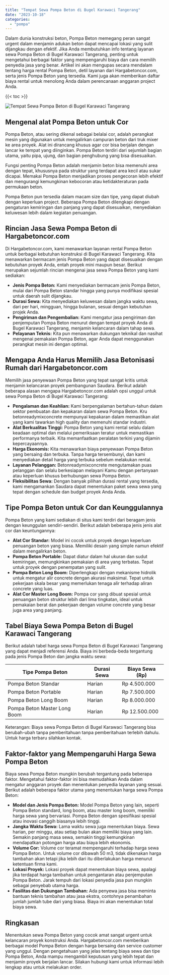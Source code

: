 ```yaml
---
title: "Tempat Sewa Pompa Beton di Bugel Karawaci Tangerang"
date: "2023-10-18"
categories: 
  - "pompa"
---
```




Dalam dunia konstruksi beton, Pompa Beton memegang peran sangat urgent dalam menjamin adukan beton dapat mencapai lokasi yang sulit dijangkau dengan efektif. Jika Anda membutuhkan info tentang layanan sewa Pompa Beton di Bugel Karawaci Tangerang, penting untuk mengetahui berbagai faktor yang mempengaruhi biaya dan cara memilih penyedia jasa yang benar. Artikel ini akan mengupas secara mendalam tentang harga rental Pompa Beton, detil layanan dari Hargabetoncor.com, serta jenis Pompa Beton yang tersedia. Kami juga akan memberikan daftar biaya rental untuk menolong Anda dalam perencanaan anggaran project Anda.

{{< toc >}}

![Tempat Sewa Pompa Beton di Bugel Karawaci Tangerang](https://hargareadymixid.github.io/pompa/concrete-pump%20(2).png)

## Mengenal alat Pompa Beton untuk Cor

Pompa Beton, atau sering dikenal sebagai belalai cor, adalah perangkat mesin yang digunakan untuk mengalirkan campuran beton dari truk mixer ke area proyek. Alat ini dirancang khusus agar cor bisa berjalan dengan lancar ke tempat yang diinginkan. Pompa Beton terdiri dari sejumlah bagian utama, yaitu pipa, ujung, dan bagian penghubung yang bisa disesuaikan.

Fungsi penting Pompa Beton adalah menjamin beton bisa memenuhi area dengan tepat, khususnya pada struktur yang terdapat area kecil atau sukar dicapai. Memakai Pompa Beton menjadikan proses pengecoran lebih efektif dan mengurangi kemungkinan kebocoran atau ketidakteraturan pada permukaan beton.

Pompa Beton pun tersedia dalam macam size dan tipe, yang dapat diubah dengan keperluan project. Beberapa Pompa Beton dilengkapi dengan pengaturan kemiringan dan panjang yang dapat disesuaikan, menyediakan keluwesan lebih dalam kegiatan penuangan.

## Rincian Jasa Sewa Pompa Beton di Hargabetoncor.com

Di Hargabetoncor.com, kami menawarkan layanan rental Pompa Beton untuk berbagai kebutuhan konstruksi di Bugel Karawaci Tangerang. Kita menawarkan bermacam jenis Pompa Beton yang dapat disesuaikan dengan kebutuhan proyek Anda, entah proyek mini maupun besar. Berikut merupakan sejumlah rincian mengenai jasa sewa Pompa Beton yang kami sediakan:

- **Jenis Pompa Beton:** Kami menyediakan bermacam jenis Pompa Beton, mulai dari Pompa Beton standar hingga yang punya modifikasi spesial untuk daerah sulit dijangkau.
- **Durasi Sewa:** Kita menyediakan keluwesan dalam jangka waktu sewa, dari per hari, mingguan, hingga bulanan, sesuai dengan kebutuhan projek Anda.
- **Pengiriman dan Pengembalian:** Kami mengatur jasa pengiriman dan penjemputan Pompa Beton menurut dengan tempat proyek Anda di Bugel Karawaci Tangerang, menjamin kelancaran dalam tahap sewa.
- **Pelayanan Teknis:** Kita pun menawarkan dukungan teknikal dan nasihat mengenai pemakaian Pompa Beton, agar Anda dapat menggunakan perangkat mesin ini dengan optimal.

## Mengapa Anda Harus Memilih Jasa Betonisasi Rumah dari Hargabetoncor.com

Memilih jasa penyewaan Pompa Beton yang tepat sangat kritis untuk menjamin kelancaran proyek pembangunan Saudara. Berikut adalah beberapa alasan mengapa Hargabetoncor.com adalah opsi unggul untuk sewa Pompa Beton di Bugel Karawaci Tangerang:

- **Pengalaman dan Keahlian:** Kami berpengalaman bertahun-tahun dalam sektor pembuatan dan kepakaran dalam sewa Pompa Beton. Kru betonreadymixconcrete mempunyai kepakaran dalam memastikan alat yang kami tawarkan high quality dan memenuhi standar industri.
- **Alat Berkualitas Tinggi:** Pompa Beton yang kami rental selalu dalam keadaan optimal dan melalui pemeriksaan teratur untuk memastikan performanya terbaik. Kita memanfaatkan peralatan terkini yang dijamin kepercayaannya.
- **Harga Ekonomis:** Kita menawarkan biaya penyewaan Pompa Beton yang bersaing dan terbuka. Tanpa harga tersembunyi, dan kami menyediakan detail harga yang terbuka sebelum melakukan rental.
- **Layanan Pelanggan:** Betonreadymixconcrete mengutamakan puas pelanggan dan selalu berkesiapan melayani Kamu dengan pertanyaan atau keperluan khusus berhubungan sewa Pompa Beton.
- **Fleksibilitas Sewa:** Dengan banyak pilihan durasi rental yang tersedia, kami mengamankan Saudara dapat menentukan paket sewa sewa yang tepat dengan schedule dan budget proyek Anda Anda.

## Tipe Pompa Beton untuk Cor dan Keunggulannya

Pompa Beton yang kami sediakan di situs kami terdiri dari beragam jenis dengan keunggulan sendiri-sendiri. Berikut adalah beberapa jenis jenis alat cor dan keuntungannya:

- **Alat Cor Standar:** Model ini cocok untuk proyek dengan keperluan penuangan beton yang biasa. Memiliki desain yang simple namun efektif dalam mengalirkan beton.
- **Pompa Beton Portable:** Dapat diatur dalam hal ukuran dan sudut kemiringan, memungkinkan pemakaian di area yang terbatas. Tepat untuk proyek dengan penempatan yang sulit.
- **Pompa Beton Long Boom:** Diperlengkapi dengan mekanisme hidrolik untuk mengatur alir concrete dengan akurasi maksimal. Tepat untuk pekerjaan skala besar yang memerlukan tenaga alir terhadap aliran concrete yang luas.
- **Alat Cor Master Long Boom:** Pompa cor yang dibuat spesial untuk penuangan beton struktur lebih dari lima tingkatan, ideal untuk pemakaian berat dan pekerjaan dengan volume concrete yang besar juga area yang panjang.

## Tabel Biaya Sewa Pompa Beton di Bugel Karawaci Tangerang

Berikut adalah tabel harga sewa Pompa Beton di Bugel Karawaci Tangerang yang dapat menjadi referensi Anda. Biaya ini berbeda-beda tergantung pada jenis Pompa Beton dan jangka waktu sewa:

| Tipe Pompa Beton | Durasi Sewa | Biaya Sewa (Rp) |
| --- | --- | --- |
| Pompa Beton Standar | Harian | Rp 4.500.000 |
| Pompa Beton Portable | Harian | Rp 7.500.000 |
| Pompa Beton Long Boom | Harian | Rp 8.000.000 |
| Pompa Beton Master Long Boom | Harian | Rp 12.500.000 |

Keterangan: Biaya sewa Pompa Beton di Bugel Karawaci Tangerang bisa berubah-ubah tanpa pemberitahuan tanpa pemberitahuan terlebih dahulu. Untuk harga terbaru silahkan kontak.

## Faktor-faktor yang Mempengaruhi Harga Sewa Pompa Beton

Biaya sewa Pompa Beton mungkin berubah tergantung pada beberapa faktor. Mengetahui faktor-faktor ini bisa memudahkan Anda dalam mengatur anggaran proyek dan menentukan penyedia layanan yang sesuai. Berikut adalah beberapa faktor utama yang menentukan harga sewa Pompa Beton:

- **Model dan Jenis Pompa Beton:** Model Pompa Beton yang lain, seperti Pompa Beton standard, long boom, atau master long boom, memiliki harga sewa yang bervariasi. Pompa Beton dengan spesifikasi spesial atau inovasi canggih biasanya lebih tinggi.
- **Jangka Waktu Sewa:** Lama waktu sewa juga menentukan biaya. Sewa harian, per minggu, atau setiap bulan akan memiliki biaya yang lain. Semakin panjang masa sewa, semakin tinggi kemungkinan mendapatkan potongan harga atau biaya lebih ekonomis.
- **Volume Cor:** Volume cor teramat mempengaruhi terhadap harga sewa Pompa Beton. Untuk volume cor dibawah 50 m3, tidak dikenakan harga tambahan akan tetapi jika lebih dari itu diberlakukan harga menurut ketentuan firma kami.
- **Lokasi Proyek:** Lokasi proyek dapat menentukan biaya sewa, apalagi jika terdapat harga tambahan untuk pengantaran atau penjemputan Pompa Beton. Jarak tempuh dari lokasi penyedia jasa pun mungkin sebagai penyebab utama harga.
- **Fasilitas dan Dukungan Tambahan:** Ada penyewa jasa bisa meminta bantuan teknis tambahan atau jasa ekstra, contohnya penambahan jumlah jumlah tube dari yang biasa. Biaya ini akan menentukan total biaya sewa.

## Ringkasan

Menentukan sewa Pompa Beton yang cocok amat sangat urgent untuk kelancaran proyek konstruksi Anda. Hargabetoncor.com memberikan berbagai model Pompa Beton dengan harga bersaing dan service customer yang unggul. Dengan pengetahuan yang jelas tentang biaya sewa dan tipe Pompa Beton, Anda mampu mengambil keputusan yang lebih tepat dan menjamin proyek berjalan lancar. Silakan hubungi kami untuk informasi lebih lengkap atau untuk melakukan order.
